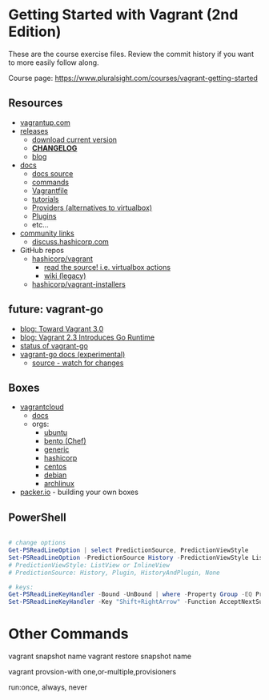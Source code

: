 # Getting Started with Vagrant (2nd Edition)

These are the course exercise files. Review the commit history if you want to more easily follow along.

Course page: https://www.pluralsight.com/courses/vagrant-getting-started

## Resources

- [vagrantup.com](http://vagrantup.com/)
- [releases](https://github.com/hashicorp/vagrant/releases)
  - [download current version](https://developer.hashicorp.com/vagrant/downloads)
  - [**CHANGELOG**](https://github.com/hashicorp/vagrant/blob/main/CHANGELOG.md)
  - [blog](https://www.hashicorp.com/blog/products/vagrant)
- [docs](https://www.vagrantup.com/docs)
  - [docs source](https://github.com/hashicorp/vagrant/tree/main/website/content/docs)
  - [commands](https://developer.hashicorp.com/vagrant/docs/cli)
  - [Vagrantfile](https://developer.hashicorp.com/vagrant/docs/vagrantfile)
  - [tutorials](https://developer.hashicorp.com/vagrant/tutorials)
  - [Providers (alternatives to virtualbox)](https://developer.hashicorp.com/vagrant/docs/providers)
  - [Plugins](https://developer.hashicorp.com/vagrant/docs/plugins)
  - etc...
- [community links](https://www.vagrantup.com/community)
  - [discuss.hashicorp.com](https://discuss.hashicorp.com/c/vagrant/24)
- GitHub repos
  - [hashicorp/vagrant](https://github.com/hashicorp/vagrant)
    - [read the source! i.e. virtualbox actions](https://github.com/hashicorp/vagrant/blob/main/plugins/providers/virtualbox/action.rb)
    - [wiki (legacy)](https://github.com/hashicorp/vagrant/wiki)
  - [hashicorp/vagrant-installers](https://github.com/hashicorp/vagrant)

## future: vagrant-go

- [blog: Toward Vagrant 3.0](https://www.hashicorp.com/blog/toward-vagrant-3-0)
- [blog: Vagrant 2.3 Introduces Go Runtime](https://www.hashicorp.com/blog/vagrant-2-3-introduces-go-runtime)
- [status of vagrant-go](https://github.com/hashicorp/vagrant/issues/12819)
- [vagrant-go docs (experimental)](https://developer.hashicorp.com/vagrant/docs/experimental/vagrant_go)
  - [source - watch for changes](https://github.com/hashicorp/vagrant/blob/main/website/content/docs/experimental/vagrant_go.mdx)

## Boxes

- [vagrantcloud](https://vagrantcloud.com/)
  - [docs](https://developer.hashicorp.com/vagrant/vagrant-cloud)
  - orgs:
    - [ubuntu](https://app.vagrantup.com/ubuntu)
    - [bento (Chef)](https://app.vagrantup.com/bento)
    - [generic](https://app.vagrantup.com/generic)
    - [hashicorp](https://app.vagrantup.com/hashicorp)
    - [centos](https://app.vagrantup.com/centos)
    - [debian](https://app.vagrantup.com/debian)
    - [archlinux](https://app.vagrantup.com/archlinux/boxes/archlinux)
- [packer.io](https://www.packer.io/) - building your own boxes

## PowerShell

```powershell

# change options
Get-PSReadLineOption | select PredictionSource, PredictionViewStyle
Set-PSReadLineOption -PredictionSource History -PredictionViewStyle ListView
# PredictionViewStyle: ListView or InlineView
# PredictionSource: History, Plugin, HistoryAndPlugin, None

# keys:
Get-PSReadLineKeyHandler -Bound -UnBound | where -Property Group -EQ Prediction
Set-PSReadLineKeyHandler -Key "Shift+RightArrow" -Function AcceptNextSuggestionWord # InlineView only

```

# Other Commands

vagrant snapshot name
vagrant restore snapshot name

vagrant provsion-with one,or-multiple,provisioners

run:once, always, never

